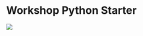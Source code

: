 # Workshop Python Starter

![](https://media.geeksforgeeks.org/wp-content/cdn-uploads/20200623173727/python-applications.png)
